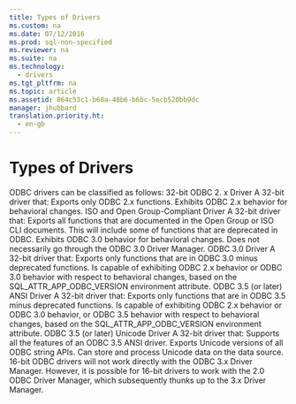 ```yaml
---
title: Types of Drivers
ms.custom: na
ms.date: 07/12/2016
ms.prod: sql-non-specified
ms.reviewer: na
ms.suite: na
ms.technology: 
  - drivers
ms.tgt_pltfrm: na
ms.topic: article
ms.assetid: 864c53c1-b68a-48b6-b6bc-5ecb520bb9dc
manager: jhubbard
translation.priority.ht: 
  - en-gb
---
```

# Types of Drivers
<?xml version="1.0" encoding="utf-8"?>
<developerConceptualDocument xmlns="http://ddue.schemas.microsoft.com/authoring/2003/5" xmlns:xlink="http://www.w3.org/1999/xlink" xmlns:xsi="http://www.w3.org/2001/XMLSchema-instance" xsi:schemaLocation="http://ddue.schemas.microsoft.com/authoring/2003/5 http://dduestorage.blob.core.windows.net/ddueschema/developer.xsd">
  <introduction>
    <para>ODBC drivers can be classified as follows:  </para>
    <list class="bullet">
      <listItem>
        <para>
          <legacyBold>32-bit ODBC 2.</legacyBold>
          <legacyBold>
            <legacyItalic>x</legacyItalic>
          </legacyBold>
          <legacyBold> Driver</legacyBold> A 32-bit driver that: </para>
        <list class="bullet">
          <listItem>
            <para>Exports only ODBC 2<legacyItalic>.x</legacyItalic> functions.</para>
          </listItem>
          <listItem>
            <para>Exhibits ODBC 2.<legacyItalic>x </legacyItalic>behavior for behavioral changes.</para>
          </listItem>
        </list>
      </listItem>
      <listItem>
        <para>
          <legacyBold>ISO and Open Group-Compliant Driver</legacyBold> A 32-bit driver that: </para>
        <list class="bullet">
          <listItem>
            <para>Exports all functions that are documented in the Open Group or ISO CLI documents. This will include some of functions that are deprecated in ODBC.</para>
          </listItem>
          <listItem>
            <para>Exhibits ODBC 3.0 behavior for behavioral changes.</para>
          </listItem>
          <listItem>
            <para>Does not necessarily go through the ODBC 3.0 Driver Manager.</para>
          </listItem>
        </list>
      </listItem>
      <listItem>
        <para>
          <legacyBold>ODBC 3.0 Driver</legacyBold> A 32-bit driver that: </para>
        <list class="bullet">
          <listItem>
            <para>Exports only functions that are in ODBC 3.0 minus deprecated functions.</para>
          </listItem>
          <listItem>
            <para>Is capable of exhibiting ODBC 2.<legacyItalic>x </legacyItalic>behavior or ODBC 3.0 behavior with respect to behavioral changes, based on the SQL_ATTR_APP_ODBC_VERSION environment attribute.</para>
          </listItem>
        </list>
      </listItem>
      <listItem>
        <para>
          <legacyBold>ODBC 3.5 (or later) ANSI Driver</legacyBold> A 32-bit driver that: </para>
        <list class="bullet">
          <listItem>
            <para>Exports only functions that are in ODBC 3.5 minus deprecated functions.</para>
          </listItem>
          <listItem>
            <para>Is capable of exhibiting ODBC 2.<legacyItalic>x </legacyItalic>behavior or ODBC 3.0 behavior, or ODBC 3.5 behavior with respect to behavioral changes, based on the SQL_ATTR_APP_ODBC_VERSION environment attribute.</para>
          </listItem>
        </list>
      </listItem>
      <listItem>
        <para>
          <legacyBold>ODBC 3.5 (or later) Unicode Driver</legacyBold> A 32-bit driver that: </para>
        <list class="bullet">
          <listItem>
            <para>Supports all the features of an ODBC 3.5 ANSI driver.</para>
          </listItem>
          <listItem>
            <para>Exports Unicode versions of all ODBC string APIs.</para>
          </listItem>
          <listItem>
            <para>Can store and process Unicode data on the data source.</para>
          </listItem>
        </list>
      </listItem>
    </list>
    <alert class="note">
      <para>16-bit ODBC drivers will not work directly with the ODBC 3.<legacyItalic>x</legacyItalic> Driver Manager. However, it is possible for 16-bit drivers to work with the 2.0 ODBC Driver Manager, which subsequently thunks up to the 3.<legacyItalic>x </legacyItalic>Driver Manager.</para>
    </alert>
  </introduction>
  <relatedTopics />
</developerConceptualDocument>